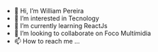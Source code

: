 - 👋 Hi, I’m William Pereira
- 👀 I’m interested in Tecnology
- 🌱 I’m currently learning ReactJs
- 💞️ I’m looking to collaborate on Foco Multímidia
- 📫 How to reach me ...

<!---
BrouWilliam/BrouWilliam is a ✨ special ✨ repository because its `README.md` (this file) appears on your GitHub profile.
You can click the Preview link to take a look at your changes.
--->
